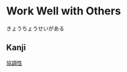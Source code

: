 # Work Well with Others
きょうちょうせいがある
## Kanji
[協](../Kanji/kanji-dict/協.md)[調](../Kanji/kanji-dict/調.md)[性](../Kanji/kanji-dict/性.md)